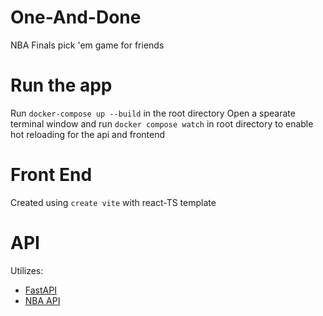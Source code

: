 # One-And-Done
NBA Finals pick 'em game for friends

# Run the app
Run `docker-compose up --build` in the root directory
Open a spearate terminal window and run `docker compose watch` in root directory to enable hot reloading for the api and frontend

# Front End
Created using `create vite` with react-TS template

# API
Utilizes: 
* [FastAPI](https://fastapi.tiangolo.com/)
* [NBA API](https://github.com/swar/nba_api/tree/master)
